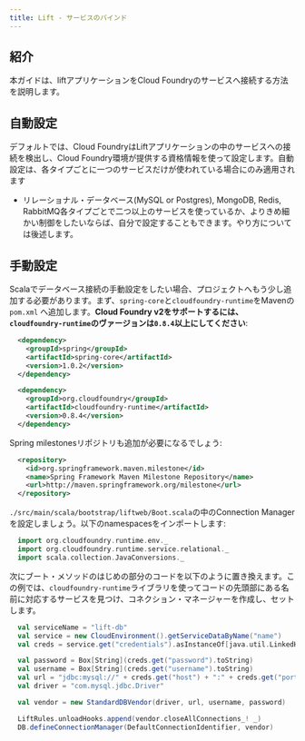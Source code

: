 ```yaml
---
title: Lift - サービスのバインド
---
```


## <a id='intro'></a>紹介 ##

本ガイドは、liftアプリケーションをCloud Foundryのサービスへ接続する方法を説明します。

## <a id='auto'></a>自動設定 ##

デフォルトでは、Cloud FoundryはLiftアプリケーションの中のサービスへの接続を検出し、Cloud Foundry環境が提供する資格情報を使って設定します。自動設定は、各タイプごとに一つのサービスだけが使われている場合にのみ適用されます
- リレーショナル・データベース(MySQL or Postgres), MongoDB, Redis, RabbitMQ各タイプごとで二つ以上のサービスを使っているか、よりきめ細かい制御をしたいならば、自分で設定することもできます。やり方については後述します。

## <a id='manual'></a>手動設定 ##

Scalaでデータベース接続の手動設定をしたい場合、プロジェクトへもう少し追加する必要があります。まず、`spring-core`と`cloudfoundry-runtime`をMavenの`pom.xml` へ追加します。**Cloud Foundry v2をサポートするには、`cloudfoundry-runtime`のヴァージョンは`0.8.4`以上にしてください**:

~~~xml
  <dependency>
    <groupId>spring</groupId>
    <artifactId>spring-core</artifactId>
    <version>1.0.2</version>
  </dependency>

  <dependency>
    <groupId>org.cloudfoundry</groupId>
    <artifactId>cloudfoundry-runtime</artifactId>
    <version>0.8.4</version>
  </dependency>
~~~

Spring milestonesリポジトリも追加が必要になるでしょう:

~~~xml
  <repository>
    <id>org.springframework.maven.milestone</id>
    <name>Spring Framework Maven Milestone Repository</name>
    <url>http://maven.springframework.org/milestone</url>
  </repository>
~~~

`./src/main/scala/bootstrap/liftweb/Boot.scala`の中のConnection Managerを設定しましょう。以下のnamespacesをインポートします:

~~~scala
  import org.cloudfoundry.runtime.env._
  import org.cloudfoundry.runtime.service.relational._
  import scala.collection.JavaConversions._
~~~

次にブート・メソッドのはじめの部分のコードを以下のように置き換えます。この例では、`cloudfoundry-runtime`ライブラリを使ってコードの先頭部にある名前に対応するサービスを見つけ、コネクション・マネージャーを作成し、セットします。

~~~scala
  val serviceName = "lift-db"
  val service = new CloudEnvironment().getServiceDataByName("name")
  val creds = service.get("credentials").asInstanceOf[java.util.LinkedHashMap[String, Object]]

  val password = Box[String](creds.get("password").toString)
  val username = Box[String](creds.get("username").toString)
  val url = "jdbc:mysql://" + creds.get("host") + ":" + creds.get("port") + "/" + creds.get("name")
  val driver = "com.mysql.jdbc.Driver"

  val vendor = new StandardDBVendor(driver, url, username, password)

  LiftRules.unloadHooks.append(vendor.closeAllConnections_! _)
  DB.defineConnectionManager(DefaultConnectionIdentifier, vendor)
~~~

